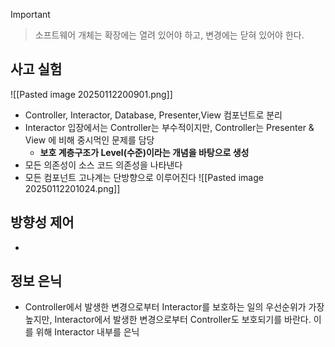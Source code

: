 >[!important]

>소프트웨어 개체는 확장에는 열려 있어야 하고, 변경에는 닫혀 있어야 한다.

  

## 사고 실험
![[Pasted image 20250112200901.png]]
- Controller, Interactor, Database, Presenter,View 컴포넌트로 분리
- Interactor 입장에서는 Controller는 부수적이지만, Controller는 Presenter & View 에 비해 중시먹인 문제를 담당
	- **보호 계층구조가 Level(수준)이라는 개념을 바탕으로 생성**
- 모든 의존성이 소스 코드 의존성을 나타낸다
- 모든 컴포넌트 고나계는 단방향으로 이루어진다
![[Pasted image 20250112201024.png]]

## 방향성 제어
- 
  

## 정보 은닉
- Controller에서 발생한 변경으로부터 Interactor를 보호하는 일의 우선순위가 가장 높지만, Interactor에서 발생한 변경으로부터 Controller도 보호되기를 바란다. 이를 위해 Interactor 내부를 은닉